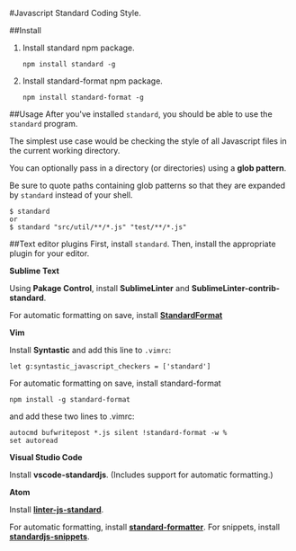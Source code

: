 #Javascript Standard Coding Style.

##Install
1. Install standard npm package.
   ```
   npm install standard -g
   ```
   
2. Install standard-format npm package.
   ```
   npm install standard-format -g
   ```
   
##Usage
After you've installed `standard`, you should be able to use the `standard` program.

The simplest use case would be checking the style of all Javascript files in the current working directory.

You can optionally pass in a directory (or directories) using a **glob pattern**.

Be sure to quote paths containing glob patterns so that they are expanded by `standard` instead of your shell.

```
$ standard
or 
$ standard "src/util/**/*.js" "test/**/*.js"
```

##Text editor plugins
First, install `standard`. Then, install the appropriate plugin for your editor.

**Sublime Text**

Using **Pakage Control**, install **SublimeLinter** and **SublimeLinter-contrib-standard**.

For automatic formatting on save, install **[StandardFormat](https://packagecontrol.io/packages/StandardFormat)**

**Vim**

Install **Syntastic** and add this line to `.vimrc`:
```
let g:syntastic_javascript_checkers = ['standard']
```

For automatic formatting on save, install standard-format
```
npm install -g standard-format
```
and add these two lines to .vimrc:
```
autocmd bufwritepost *.js silent !standard-format -w %
set autoread
```

**Visual Studio Code**

Install **vscode-standardjs**. (Includes support for automatic formatting.)

**Atom**

Install **[linter-js-standard](https://atom.io/packages/linter-js-standard)**.

For automatic formatting, install **[standard-formatter](https://atom.io/packages/standard-formatter)**. For snippets, install **[standardjs-snippets](https://atom.io/packages/standardjs-snippets)**.


